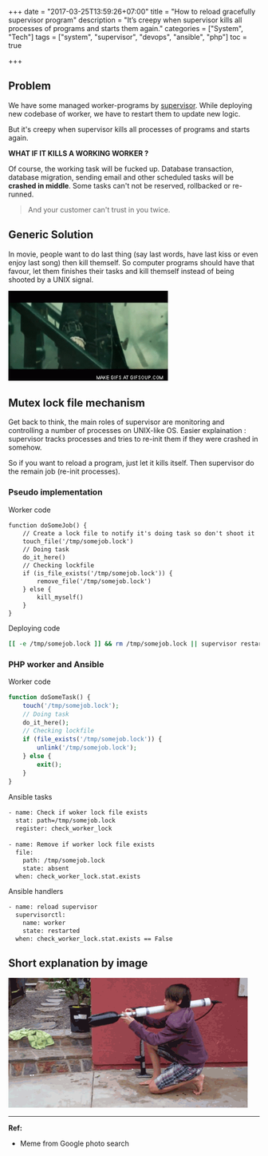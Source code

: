 +++
date = "2017-03-25T13:59:26+07:00"
title = "How to reload gracefully supervisor program"
description = "It’s creepy when supervisor kills all processes of programs and starts them again."
categories = ["System", "Tech"]
tags = ["system", "supervisor", "devops", "ansible", "php"]
toc = true

+++

## Problem

We have some managed worker-programs by [supervisor](http://supervisord.org/index.html). While deploying new codebase of worker, we have to restart them to update new logic.

But it's creepy when supervisor kills all processes of programs and starts again.

**WHAT IF IT KILLS A WORKING WORKER ?**

Of course, the working task will be fucked up. Database transaction, database migration, sending email and other scheduled tasks will be **crashed in middle**. Some tasks can't not be reserved, rollbacked or re-runned.

> And your customer can't trust in you twice.

## Generic Solution

In movie, people want to do last thing (say last words, have last kiss or even enjoy last song) then kill themself. So computer programs should have that favour, let them finishes their tasks and kill themself instead of being shooted by a UNIX signal.

![Keep calm](/images/2017/03/blowing-ship.gif)

## Mutex lock file mechanism

Get back to think, the main roles of supervisor are monitoring and controlling a number of processes on UNIX-like OS. Easier explaination : supervisor tracks processes and tries to re-init them if they were crashed in somehow.

So if you want to reload a program, just let it kills itself. Then supervisor do the remain job (re-init processes).

### Pseudo implementation

Worker code

```
function doSomeJob() {
    // Create a lock file to notify it's doing task so don't shoot it
    touch_file('/tmp/somejob.lock')
    // Doing task
    do_it_here()
    // Checking lockfile
    if (is_file_exists('/tmp/somejob.lock')) {
        remove_file('/tmp/somejob.lock')
    } else {
        kill_myself()
    }
}
```

Deploying code

```bash
[[ -e /tmp/somejob.lock ]] && rm /tmp/somejob.lock || supervisor restart program1
```

### PHP worker and Ansible

Worker code

```php
function doSomeTask() {
    touch('/tmp/somejob.lock');
    // Doing task
    do_it_here();
    // Checking lockfile
    if (file_exists('/tmp/somejob.lock')) {
        unlink('/tmp/somejob.lock');
    } else {
        exit();
    }
}
```

Ansible tasks

```
- name: Check if woker lock file exists
  stat: path=/tmp/somejob.lock
  register: check_worker_lock

- name: Remove if worker lock file exists
  file:
    path: /tmp/somejob.lock
    state: absent
  when: check_worker_lock.stat.exists
```

Ansible handlers

```
- name: reload supervisor
  supervisorctl:
    name: worker
    state: restarted
  when: check_worker_lock.stat.exists == False
```

## Short explanation by image

![bazooka fail kid](/images/2017/03/water-bazooka-rocket-kid-face.gif)

---------------------------

**Ref:**

- Meme from Google photo search
